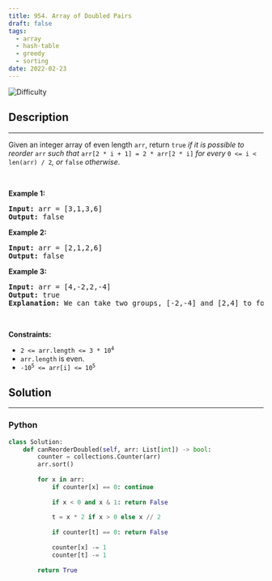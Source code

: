 ```yaml
---
title: 954. Array of Doubled Pairs
draft: false
tags: 
  - array
  - hash-table
  - greedy
  - sorting
date: 2022-02-23
---
```


![Difficulty](https://img.shields.io/badge/Difficulty-Medium-blue.svg)

## Description

---
<p>Given an integer array of even length <code>arr</code>, return <code>true</code><em> if it is possible to reorder </em><code>arr</code><em> such that </em><code>arr[2 * i + 1] = 2 * arr[2 * i]</code><em> for every </em><code>0 &lt;= i &lt; len(arr) / 2</code><em>, or </em><code>false</code><em> otherwise</em>.</p>

<p>&nbsp;</p>
<p><strong class="example">Example 1:</strong></p>

<pre>
<strong>Input:</strong> arr = [3,1,3,6]
<strong>Output:</strong> false
</pre>

<p><strong class="example">Example 2:</strong></p>

<pre>
<strong>Input:</strong> arr = [2,1,2,6]
<strong>Output:</strong> false
</pre>

<p><strong class="example">Example 3:</strong></p>

<pre>
<strong>Input:</strong> arr = [4,-2,2,-4]
<strong>Output:</strong> true
<strong>Explanation:</strong> We can take two groups, [-2,-4] and [2,4] to form [-2,-4,2,4] or [2,4,-2,-4].
</pre>

<p>&nbsp;</p>
<p><strong>Constraints:</strong></p>

<ul>
	<li><code>2 &lt;= arr.length &lt;= 3 * 10<sup>4</sup></code></li>
	<li><code>arr.length</code> is even.</li>
	<li><code>-10<sup>5</sup> &lt;= arr[i] &lt;= 10<sup>5</sup></code></li>
</ul>


## Solution

---
### Python
``` py title='array-of-doubled-pairs'
class Solution:
    def canReorderDoubled(self, arr: List[int]) -> bool:
        counter = collections.Counter(arr)
        arr.sort()
        
        for x in arr:
            if counter[x] == 0: continue
            
            if x < 0 and x & 1: return False
            
            t = x * 2 if x > 0 else x // 2
            
            if counter[t] == 0: return False
            
            counter[x] -= 1
            counter[t] -= 1
        
        return True

```

